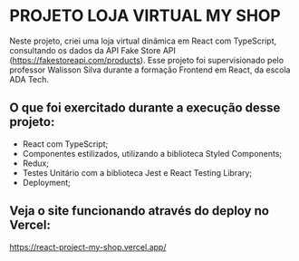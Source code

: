 # PROJETO LOJA VIRTUAL MY SHOP

Neste projeto, criei uma loja virtual dinâmica em React com TypeScript, consultando os dados da API Fake Store API (https://fakestoreapi.com/products). Esse projeto foi supervisionado pelo professor Walisson Silva durante a formação Frontend em React, da escola ADA Tech. 

## O que foi exercitado durante a execução desse projeto:

 - React com TypeScript;
 - Componentes estilizados, utilizando a biblioteca Styled Components;
 - Redux;
 - Testes Unitário com a biblioteca Jest e React Testing Library;
 - Deployment;

 ## Veja o site funcionando através do deploy no Vercel:

 https://react-project-my-shop.vercel.app/
 
